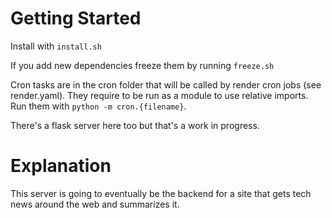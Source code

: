 # Getting Started

Install with `install.sh`

If you add new dependencies freeze them by running `freeze.sh`

Cron tasks are in the cron folder that will be called by render cron jobs (see render.yaml).
They require to be run as a module to use relative imports. Run them with `python -m cron.{filename}`.

There's a flask server here too but that's a work in progress.

# Explanation

This server is going to eventually be the backend for a site that gets tech news around the web and summarizes it.
